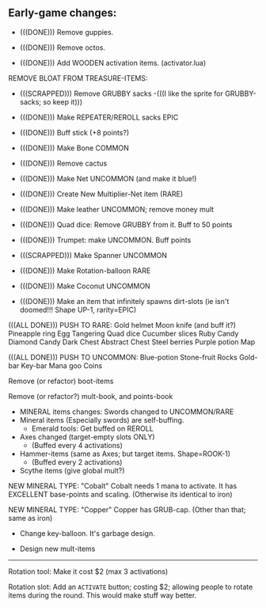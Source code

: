 


## Early-game changes:


- (((DONE))) Remove guppies.

- (((DONE))) Remove octos.

- (((DONE))) Add WOODEN activation items. (activator.lua)


REMOVE BLOAT FROM TREASURE-ITEMS:
- (((SCRAPPED))) Remove GRUBBY sacks
    -(((I like the sprite for GRUBBY-sacks; so keep it)))
- (((DONE))) Make REPEATER/REROLL sacks EPIC


- (((DONE))) Buff stick  (+8 points?)

- (((DONE))) Make Bone COMMON

- (((DONE))) Remove cactus

- (((DONE))) Make Net UNCOMMON (and make it blue!)

- (((DONE))) Create New Multiplier-Net item  (RARE)

- (((DONE))) Make leather UNCOMMON; remove money mult

- (((DONE))) Quad dice: Remove GRUBBY from it. Buff to 50 points

- (((DONE))) Trumpet: make UNCOMMON. Buff points


- (((SCRAPPED))) Make Spanner UNCOMMON

- (((DONE))) Make Rotation-balloon RARE 

- (((DONE))) Make Coconut UNCOMMON

- (((DONE))) Make an item that infinitely spawns dirt-slots
(ie isn't doomed!!! Shape UP-1, rarity=EPIC)


(((ALL DONE)))
PUSH TO RARE:
Gold helmet
Moon knife (and buff it?)
Pineapple ring
Egg
Tangering
Quad dice
Cucumber slices
Ruby Candy
Diamond Candy
Dark Chest
Abstract Chest
Steel berries
Purple potion
Map


(((ALL DONE)))
PUSH TO UNCOMMON:
Blue-potion
Stone-fruit
Rocks
Gold-bar
Key-bar
Mana goo
Coins


Remove (or refactor) boot-items


Remove (or refactor?) mult-book, and points-book


- MINERAL items changes:
Swords changed to UNCOMMON/RARE
- Mineral items (Especially swords) are self-buffing.
    - Emerald tools: Get buffed on REROLL
- Axes changed (target-empty slots ONLY)
    - (Buffed every 4 activations)
- Hammer-items (same as Axes; but target items. Shape=ROOK-1)
    - (Buffed every 2 activations)
- Scythe items (give global mult?)


NEW MINERAL TYPE: "Cobalt"
Cobalt needs 1 mana to activate. 
It has EXCELLENT base-points and scaling.
(Otherwise its identical to iron)

NEW MINERAL TYPE: "Copper"
Copper has GRUB-cap. (Other than that; same as iron)


- Change key-balloon. It's garbage design.

- Design new mult-items 

------

Rotation tool: Make it cost $2 (max 3 activations)

Rotation slot: Add an `ACTIVATE` button; costing $2;
allowing people to rotate items during the round.
This would make stuff way better.

